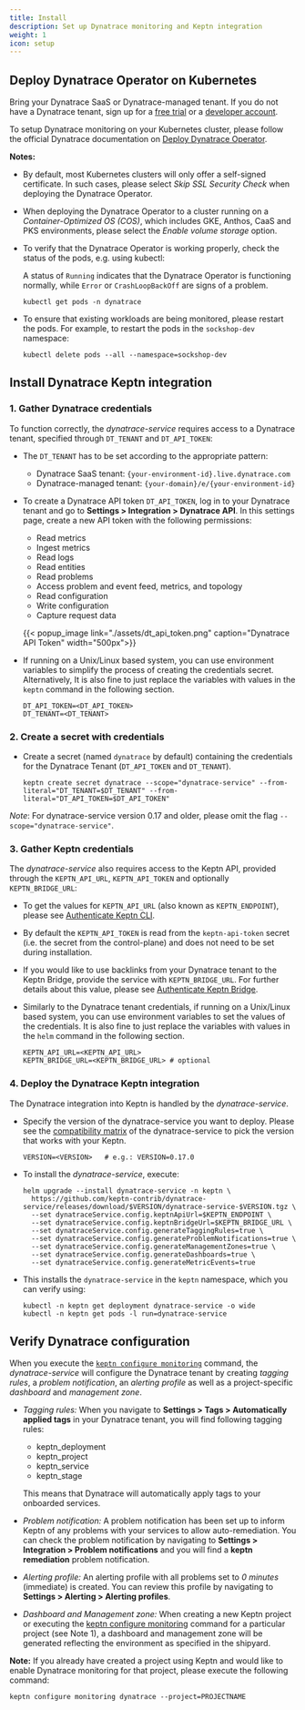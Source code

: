 ```yaml
---
title: Install
description: Set up Dynatrace monitoring and Keptn integration
weight: 1
icon: setup
---
```


## Deploy Dynatrace Operator on Kubernetes

Bring your Dynatrace SaaS or Dynatrace-managed tenant. If you do not have a Dynatrace tenant, sign up for a [free trial](https://www.dynatrace.com/trial/) or a [developer account](https://www.dynatrace.com/developer/).

To setup Dynatrace monitoring on your Kubernetes cluster, please follow the official Dynatrace documentation on [Deploy Dynatrace Operator](https://www.dynatrace.com/support/help/technology-support/container-platforms/kubernetes/monitor-kubernetes-environments/). 

**Notes:**

* By default, most Kubernetes clusters will only offer a self-signed certificate. In such cases, please select *Skip SSL Security Check* when deploying the Dynatrace Operator.

* When deploying the Dynatrace Operator to a cluster running on a *Container-Optimized OS (COS)*, which includes GKE, Anthos, CaaS and PKS environments, please select the *Enable volume storage* option.

* To verify that the Dynatrace Operator is working properly, check the status of the pods, e.g. using kubectl:

    A status of `Running` indicates that the Dynatrace Operator is functioning normally, while `Error` or `CrashLoopBackOff` are signs of a problem.

    ```console
    kubectl get pods -n dynatrace
    ```

* To ensure that existing workloads are being monitored, please restart the pods. For example, to restart the pods in the `sockshop-dev` namespace:

    ```console
    kubectl delete pods --all --namespace=sockshop-dev
    ```

## Install Dynatrace Keptn integration

### 1. Gather Dynatrace credentials

To function correctly, the *dynatrace-service* requires access to a Dynatrace tenant, specified through `DT_TENANT` and `DT_API_TOKEN`:

* The `DT_TENANT` has to be set according to the appropriate pattern:
    - Dynatrace SaaS tenant: `{your-environment-id}.live.dynatrace.com`
    - Dynatrace-managed tenant: `{your-domain}/e/{your-environment-id}`

* To create a Dynatrace API token `DT_API_TOKEN`, log in to your Dynatrace tenant and go to **Settings > Integration > Dynatrace API**. In this settings page, create a new API token with the following permissions:
    - Read metrics
    - Ingest metrics
    - Read logs
    - Read entities
    - Read problems
    - Access problem and event feed, metrics, and topology
    - Read configuration
    - Write configuration
    - Capture request data

    {{< popup_image
    link="./assets/dt_api_token.png"
    caption="Dynatrace API Token"
    width="500px">}}

* If running on a Unix/Linux based system, you can use environment variables to simplify the process of creating the credentials secret. Alternatively, It is also fine to just replace the variables with values in the `keptn` command in the following section.

    ```console
    DT_API_TOKEN=<DT_API_TOKEN>
    DT_TENANT=<DT_TENANT>
    ```

### 2. Create a secret with credentials

* Create a secret (named `dynatrace` by default) containing the credentials for the Dynatrace Tenant (`DT_API_TOKEN` and `DT_TENANT`).

    ```console
    keptn create secret dynatrace --scope="dynatrace-service" --from-literal="DT_TENANT=$DT_TENANT" --from-literal="DT_API_TOKEN=$DT_API_TOKEN"
    ```

*Note*: For dynatrace-service version 0.17 and older, please omit the flag `--scope="dynatrace-service"`.


### 3. Gather Keptn credentials

The *dynatrace-service* also requires access to the Keptn API, provided through the `KEPTN_API_URL`, `KEPTN_API_TOKEN` and optionally `KEPTN_BRIDGE_URL`:

* To get the values for `KEPTN_API_URL` (also known as `KEPTN_ENDPOINT`), please see [Authenticate Keptn CLI](../../../operate/install/#authenticate-keptn-cli).

* By default the `KEPTN_API_TOKEN` is read from the `keptn-api-token` secret (i.e. the secret from the control-plane) and does not need to be set during installation.

* If you would like to use backlinks from your Dynatrace tenant to the Keptn Bridge, provide the service with `KEPTN_BRIDGE_URL`. For further details about this value, please see [Authenticate Keptn Bridge](../../../operate/install/#authenticate-keptn-bridge).

* Similarly to the Dynatrace tenant credentials, if running on a Unix/Linux based system, you can use environment variables to set the values of the credentials. It is also fine to just replace the variables with values in the `helm` command in the following section.

    ```console
    KEPTN_API_URL=<KEPTN_API_URL>
    KEPTN_BRIDGE_URL=<KEPTN_BRIDGE_URL> # optional
    ```

### 4. Deploy the Dynatrace Keptn integration

The Dynatrace integration into Keptn is handled by the *dynatrace-service*.

* Specify the version of the dynatrace-service you want to deploy. Please see the [compatibility matrix](https://github.com/keptn-contrib/dynatrace-service#compatibility-matrix) of the dynatrace-service to pick the version that works with your Keptn.

    ```console
    VERSION=<VERSION>   # e.g.: VERSION=0.17.0
    ```

*  To install the *dynatrace-service*, execute:

    ```console
    helm upgrade --install dynatrace-service -n keptn \
      https://github.com/keptn-contrib/dynatrace-service/releases/download/$VERSION/dynatrace-service-$VERSION.tgz \
      --set dynatraceService.config.keptnApiUrl=$KEPTN_ENDPOINT \
      --set dynatraceService.config.keptnBridgeUrl=$KEPTN_BRIDGE_URL \
      --set dynatraceService.config.generateTaggingRules=true \
      --set dynatraceService.config.generateProblemNotifications=true \
      --set dynatraceService.config.generateManagementZones=true \
      --set dynatraceService.config.generateDashboards=true \
      --set dynatraceService.config.generateMetricEvents=true
    ```

* This installs the `dynatrace-service` in the `keptn` namespace, which you can verify using:

    ```console
    kubectl -n keptn get deployment dynatrace-service -o wide
    kubectl -n keptn get pods -l run=dynatrace-service
    ```

## Verify Dynatrace configuration

When you execute the [`keptn configure monitoring`](../../../reference/cli/commands/keptn_configure_monitoring/) command, the *dynatrace-service* will configure the Dynatrace tenant by creating *tagging rules*, a *problem notification*, an *alerting profile* as well as a project-specific *dashboard* and *management zone*.

- *Tagging rules:* When you navigate to **Settings > Tags > Automatically applied tags** in your Dynatrace tenant, you will find following tagging rules:
    - keptn_deployment
    - keptn_project
    - keptn_service
    - keptn_stage

    This means that Dynatrace will automatically apply tags to your onboarded services.

- *Problem notification:* A problem notification has been set up to inform Keptn of any problems with your services to allow auto-remediation. You can check the problem notification by navigating to **Settings > Integration > Problem notifications** and you will find a **keptn remediation** problem notification.

- *Alerting profile:* An alerting profile with all problems set to *0 minutes* (immediate) is created. You can review this profile by navigating to **Settings > Alerting > Alerting profiles**.

- *Dashboard and Management zone:* When creating a new Keptn project or executing the [keptn configure monitoring](../../../reference/cli/commands/keptn_configure_monitoring/) command for a particular project (see Note 1), a dashboard and management zone will be generated reflecting the environment as specified in the shipyard.

**Note:** If you already have created a project using Keptn and would like to enable Dynatrace monitoring for that project, please execute the following command:

```console
keptn configure monitoring dynatrace --project=PROJECTNAME
```
